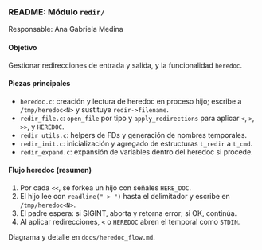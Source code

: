 ### README: Módulo `redir/`

Responsable: Ana Gabriela Medina

#### Objetivo
Gestionar redirecciones de entrada y salida, y la funcionalidad `heredoc`.

#### Piezas principales
- `heredoc.c`: creación y lectura de heredoc en proceso hijo; escribe a `/tmp/heredoc<N>` y sustituye `redir->filename`.
- `redir_file.c`: `open_file` por tipo y `apply_redirections` para aplicar `<`, `>`, `>>`, y `HEREDOC`.
- `redir_utils.c`: helpers de FDs y generación de nombres temporales.
- `redir_init.c`: inicialización y agregado de estructuras `t_redir` a `t_cmd`.
- `redir_expand.c`: expansión de variables dentro del heredoc si procede.

#### Flujo heredoc (resumen)
1) Por cada `<<`, se forkea un hijo con señales `HERE_DOC`.
2) El hijo lee con `readline(" > ")` hasta el delimitador y escribe en `/tmp/heredoc<N>`.
3) El padre espera: si SIGINT, aborta y retorna error; si OK, continúa.
4) Al aplicar redirecciones, `<` o `HEREDOC` abren el temporal como `STDIN`.

Diagrama y detalle en `docs/heredoc_flow.md`.

